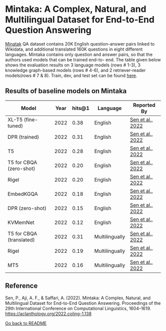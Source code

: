 # Mintaka: A Complex, Natural, and Multilingual Dataset for End-to-End Question Answering
[Minatak](https://aclanthology.org/2022.coling-1.138.pdf) QA dataset contains 20K English question-answer pairs linked to Wikidata, and additional translated 160K questions in eight different languages.
Mintaka contains only question and answer pairs, so that the authors used models that can be trained end-to- end. The table given below shows the evaluation results on 3 language models (rows # 1-3), 3 knowledge graph-based models (rows # 4-6), and 2 retriever-reader models(rows # 7 & 8).
Train, dev, and test set can be found [here](https://github.com/amazon-research/mintaka/tree/main/data).

##  Results of baseline models on Mintaka
|Model  | Year | hits@1 | Language | Reported By |
| ------------- | ------------- | ----------| ------------- | -------------- |
| XL-T5 (fine-tuned) | 2022 | 0.38 | English | [Sen et al., 2022](https://aclanthology.org/2022.coling-1.138.pdf)|
| DPR (trained) |2022 | 0.31 | English | [Sen et al., 2022](https://aclanthology.org/2022.coling-1.138.pdf)|
| T5 | 2022 | 0.28 | English | [Sen et al., 2022](https://aclanthology.org/2022.coling-1.138.pdf)|
| T5 for CBQA (zero-shot) | 2022 | 0.20 | English | [Sen et al., 2022](https://aclanthology.org/2022.coling-1.138.pdf)|
|Rigel | 2022 | 0.20 | English | [Sen et al., 2022](https://aclanthology.org/2022.coling-1.138.pdf)|
| EmbedKGQA | 2022 | 0.18 | English | [Sen et al., 2022](https://aclanthology.org/2022.coling-1.138.pdf)| 
| DPR (zero-shot) |2022 | 0.15 | English | [Sen et al., 2022](https://aclanthology.org/2022.coling-1.138.pdf)|
| KVMemNet | 2022 | 0.12 | English | [Sen et al., 2022](https://aclanthology.org/2022.coling-1.138.pdf)|
| T5 for CBQA (translated)|2022 | 0.31 | Multilingually | [Sen et al., 2022](https://aclanthology.org/2022.coling-1.138.pdf)|
| Rigel | 2022 | 0.19 | Multilingually |[Sen et al., 2022](https://aclanthology.org/2022.coling-1.138.pdf)|
| MT5|2022 | 0.16 | Multilingually | [Sen et al., 2022](https://aclanthology.org/2022.coling-1.138.pdf)|

## Reference
Sen, P., Aji, A. F., & Saffari, A. (2022). Mintaka: A Complex, Natural, and Multilingual Dataset for End-to-End Question Answering. Proceedings of the 29th International Conference on Computational Linguistics, 1604–1619. https://aclanthology.org/2022.coling-1.138
 
[Go back to README](../README.md)
